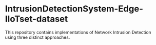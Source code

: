 # IntrusionDetectionSystem-Edge-IIoTset-dataset
This repository contains implementations of Network Intrusion Detection using three distinct approaches.
